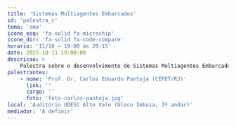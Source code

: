 ```yaml
---
title: 'Sistemas Multiagentes Embarcados'
id: 'palestra_c'
tema: 'sma'
icone_esq: 'fa-solid fa-microchip'
icone_dir: 'fa-solid fa-code-compare'
horario: '11/10 – 19:00 às 20:15'
date: 2025-10-11 19:00:00
descricao: >
    Palestra sobre o desenvolvimento de Sistemas Multiagentes Embarcados com desafios envolvendo eletrônica, programação de baixo nível e sistemas cognitivos, com destaque para o uso de spin-off do Jason sobre GNU/Linux e integração IoT.
palestrantes:
    - nome: 'Prof. Dr. Carlos Eduardo Pantoja (CEFET/RJ)'
      link: ''
      cargo: ''
      foto: 'foto-carlos-pantoja.jpg'
local: 'Auditório UDESC Alto Vale (bloco Imbuia, 3º andar)'
mediador: 'A definir'
---
```

